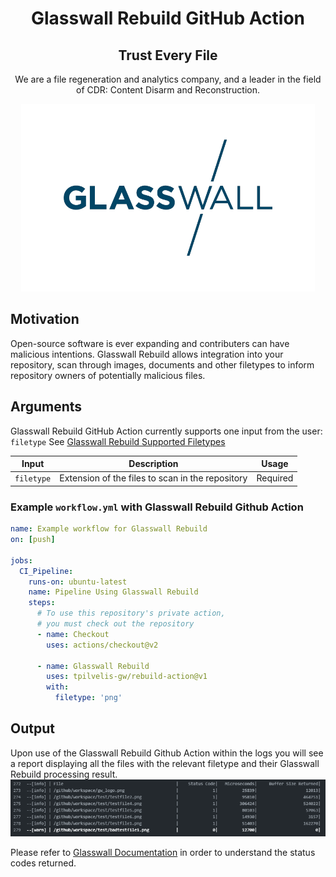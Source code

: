 <div align="center" style="text-align:center">
  
# Glasswall Rebuild GitHub Action
## Trust Every File

We are a file regeneration and analytics company, and a leader in the field of CDR: Content Disarm and Reconstruction.

![Logo](gw_logo.png)

</div>

## Motivation
Open-source software is ever expanding and contributers can have malicious intentions. Glasswall Rebuild allows integration into your repository, scan through images, documents and other filetypes to inform repository owners of potentially malicious files.

## Arguments

Glasswall Rebuild GitHub Action currently supports one input from the user: `filetype` See [Glasswall Rebuild Supported Filetypes](https://docs.glasswallsolutions.com/sdk/rebuild/Content/Product-Description/File%20Types%20Supported.htm?Highlight=supported)

| Input  | Description | Usage |
| :---:     |     :---:   |    :---:   |
| `filetype`  | Extension of the files to scan in the repository  | Required |

### Example `workflow.yml` with Glasswall Rebuild Github Action
```yaml
name: Example workflow for Glasswall Rebuild
on: [push]

jobs:
  CI_Pipeline:
    runs-on: ubuntu-latest
    name: Pipeline Using Glasswall Rebuild
    steps:
      # To use this repository's private action,
      # you must check out the repository
      - name: Checkout
        uses: actions/checkout@v2

      - name: Glasswall Rebuild
        uses: tpilvelis-gw/rebuild-action@v1
        with:
          filetype: 'png'
```

## Output

Upon use of the Glasswall Rebuild Github Action within the logs you will see a report displaying all the files with the relevant filetype and their Glasswall Rebuild processing result.
![Output Report](img/output.png)

Please refer to [Glasswall Documentation](https://docs.glasswallsolutions.com/sdk/rebuild/) in order to understand the status codes returned.
